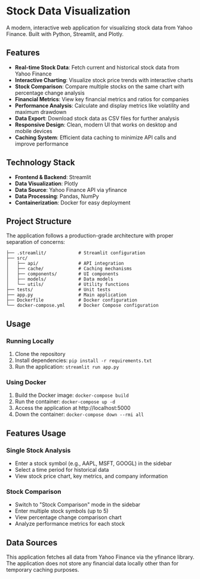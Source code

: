 # Stock Data Visualization

A modern, interactive web application for visualizing stock data from Yahoo Finance. Built with Python, Streamlit, and Plotly.

## Features

- **Real-time Stock Data**: Fetch current and historical stock data from Yahoo Finance
- **Interactive Charting**: Visualize stock price trends with interactive charts
- **Stock Comparison**: Compare multiple stocks on the same chart with percentage change analysis
- **Financial Metrics**: View key financial metrics and ratios for companies
- **Performance Analysis**: Calculate and display metrics like volatility and maximum drawdown
- **Data Export**: Download stock data as CSV files for further analysis
- **Responsive Design**: Clean, modern UI that works on desktop and mobile devices
- **Caching System**: Efficient data caching to minimize API calls and improve performance

## Technology Stack

- **Frontend & Backend**: Streamlit
- **Data Visualization**: Plotly
- **Data Source**: Yahoo Finance API via yfinance
- **Data Processing**: Pandas, NumPy
- **Containerization**: Docker for easy deployment

## Project Structure

The application follows a production-grade architecture with proper separation of concerns:

```
├── .streamlit/            # Streamlit configuration
├── src/
│   ├── api/               # API integration
│   ├── cache/             # Caching mechanisms
│   ├── components/        # UI components
│   ├── models/            # Data models
│   └── utils/             # Utility functions
├── tests/                 # Unit tests
├── app.py                 # Main application
├── Dockerfile             # Docker configuration
└── docker-compose.yml     # Docker Compose configuration
```

## Usage

### Running Locally

1. Clone the repository
2. Install dependencies: `pip install -r requirements.txt`
3. Run the application: `streamlit run app.py`

### Using Docker

1. Build the Docker image: `docker-compose build`
2. Run the container: `docker-compose up -d`
3. Access the application at http://localhost:5000
4. Down the container: `docker-compose down --rmi all`

## Features Usage

### Single Stock Analysis
- Enter a stock symbol (e.g., AAPL, MSFT, GOOGL) in the sidebar
- Select a time period for historical data
- View stock price chart, key metrics, and company information

### Stock Comparison
- Switch to "Stock Comparison" mode in the sidebar
- Enter multiple stock symbols (up to 5)
- View percentage change comparison chart
- Analyze performance metrics for each stock

## Data Sources

This application fetches all data from Yahoo Finance via the yfinance library. The application does not store any financial data locally other than for temporary caching purposes.
